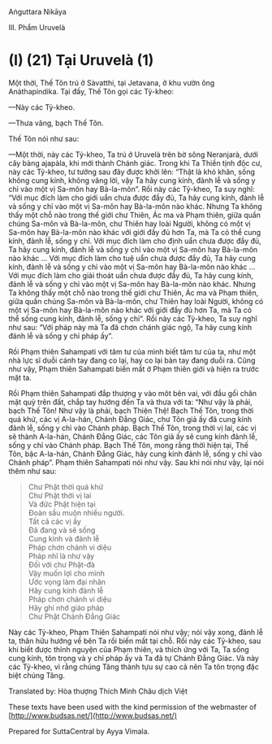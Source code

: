 Aṅguttara Nikāya

III. Phẩm Uruvelà

# (I) (21) Tại Uruvelà (1)

Một thời, Thế Tôn trú ở Sàvatthi, tại Jetavana, ở khu vườn ông Anàthapindika. Tại đấy, Thế Tôn gọi các Tỷ-kheo:

—Này các Tỷ-kheo.

—Thưa vâng, bạch Thế Tôn.

Thế Tôn nói như sau:

—Một thời, này các Tỷ-kheo, Ta trú ở Uruvelà trên bờ sông Neranjarà, dưới cây bàng ajapàla, khi mới thành Chánh giác. Trong khi Ta Thiền tịnh độc cư, này các Tỷ-kheo, tư tưởng sau đây được khởi lên: “Thật là khó khăn, sống không cung kính, không vâng lời, vậy Ta hãy cung kính, đảnh lễ và sống y chỉ vào một vị Sa-môn hay Bà-la-môn”. Rồi này các Tỷ-kheo, Ta suy nghĩ: “Với mục đích làm cho giới uẩn chưa được đầy đủ, Ta hãy cung kính, đảnh lễ và sống y chỉ vào một vị Sa-môn hay Bà-la-môn nào khác. Nhưng Ta không thấy một chỗ nào trong thế giới chư Thiên, Ác ma và Phạm thiên, giữa quần chúng Sa-môn và Bà-la-môn, chư Thiên hay loài Người, không có một vị Sa-môn hay Bà-la-môn nào khác với giới đầy đủ hơn Ta, mà Ta có thể cung kính, đảnh lễ, sống y chỉ. Với mục đích làm cho định uẩn chưa được đầy đủ, Ta hãy cung kính, đảnh lễ và sống y chỉ vào một vị Sa-môn hay Bà-la-môn nào khác ... Với mục đích làm cho tuệ uẩn chưa được đầy đủ, Ta hãy cung kính, đảnh lễ và sống y chỉ vào một vị Sa-môn hay Bà-la-môn nào khác ... Với mục đích làm cho giải thoát uẩn chưa được đầy đủ, Ta hãy cung kính, đảnh lễ và sống y chỉ vào một vị Sa-môn hay Bà-la-môn nào khác. Nhưng Ta không thấy một chỗ nào trong thế giới chư Thiên, Ác ma và Phạm thiên, giữa quần chúng Sa-môn và Bà-la-môn, chư Thiên hay loài Người, không có một vị Sa-môn hay Bà-la-môn nào khác với giới đầy đủ hơn Ta, mà Ta có thể sống cung kính, đảnh lễ, sống y chỉ”. Rồi này các Tỷ-kheo, Ta suy nghĩ như sau: “Với pháp này mà Ta đã chơn chánh giác ngộ, Ta hãy cung kính đảnh lễ và sống y chỉ pháp ấy”.

Rồi Phạm thiên Sahampati với tâm tư của mình biết tâm tư của ta, như một nhà lực sĩ duỗi cánh tay đang co lại, hay co lại bàn tay đang duỗi ra. Cũng như vậy, Phạm thiên Sahampati biến mất ở Phạm thiên giới và hiện ra trước mặt ta.

Rồi Phạm thiên Sahampati đắp thượng y vào môt bên vai, với đầu gối chân mặt quỳ trên đất, chắp tay hướng đến Ta và thưa với ta: “Như vậy là phải, bạch Thế Tôn! Như vậy là phải, bạch Thiện Thệ! Bạch Thế Tôn, trong thời quá khứ, các vị A-la-hán, Chánh Ðẳng Giác, chư Tôn giả ấy đã cung kính đảnh lễ, sống y chỉ vào Chánh pháp. Bạch Thế Tôn, trong thời vị lai, các vị sẽ thành A-la-hán, Chánh Ðẳng Giác, các Tôn giả ấy sẽ cung kính đảnh lễ, sống y chỉ vào Chánh pháp. Bạch Thế Tôn, mong rằng thời hiện tại, Thế Tôn, bậc A-la-hán, Chánh Ðẳng Giác, hãy cung kính đảnh lễ, sống y chỉ vào Chánh pháp”. Phạm thiên Sahampati nói như vậy. Sau khi nói như vậy, lại nói thêm như sau:

> Chư Phật thời quá khứ  
> Chư Phật thời vị lai  
> Và đức Phật hiện tại  
> Ðoàn sầu muộn nhiều người.  
> Tất cả các vị ấy  
> Ðã đang và sẽ sống  
> Cung kính và đảnh lễ  
> Pháp chơn chánh vi diệu  
> Pháp nhĩ là như vậy  
> Ðối với chư Phật-đà  
> Vậy muốn lợi cho mình  
> Ước vọng làm đại nhân  
> Hãy cung kính đảnh lễ  
> Pháp chơn chánh vi diệu  
> Hãy ghi nhớ giáo pháp  
> Chư Phật Chánh Ðẳng Giác

Này các Tỷ-kheo, Phạm Thiên Sahampati nói như vậy; nói vậy xong, đảnh lễ ta, thân hữu hướng về bên Ta rồi biến mất tại chỗ. Rồi này các Tỷ-kheo, sau khi biết được thỉnh nguyện của Phạm thiên, và thích ứng với Ta, Ta sống cung kính, tôn trọng và y chỉ pháp ấy và Ta đã tự Chánh Ðẳng Giác. Và này các Tỷ-kheo, vì rằng chúng Tăng thành tựu sự cao cả nên Ta tôn trọng đặc biệt chúng Tăng.

Translated by: Hòa thượng Thích Minh Châu dịch Việt

These texts have been used with the kind permission of the webmaster of [http://www.budsas.net/](http://www.budsas.net/)

Prepared for SuttaCentral by Ayya Vimala.